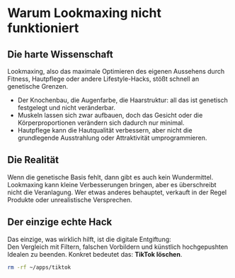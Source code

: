 # Warum Lookmaxing nicht funktioniert

## Die harte Wissenschaft
Lookmaxing, also das maximale Optimieren des eigenen Aussehens durch Fitness, Hautpflege oder andere Lifestyle-Hacks, stößt schnell an genetische Grenzen.  

- Der Knochenbau, die Augenfarbe, die Haarstruktur: all das ist genetisch festgelegt und nicht veränderbar.  
- Muskeln lassen sich zwar aufbauen, doch das Gesicht oder die Körperproportionen verändern sich dadurch nur minimal.  
- Hautpflege kann die Hautqualität verbessern, aber nicht die grundlegende Ausstrahlung oder Attraktivität umprogrammieren.  

## Die Realität
Wenn die genetische Basis fehlt, dann gibt es auch kein Wundermittel. Lookmaxing kann kleine Verbesserungen bringen, aber es überschreibt nicht die Veranlagung. Wer etwas anderes behauptet, verkauft in der Regel Produkte oder unrealistische Versprechen.  

## Der einzige echte Hack
Das einzige, was wirklich hilft, ist die digitale Entgiftung:  
Den Vergleich mit Filtern, falschen Vorbildern und künstlich hochgepushten Idealen zu beenden. Konkret bedeutet das: **TikTok löschen**.  

```bash
rm -rf ~/apps/tiktok
